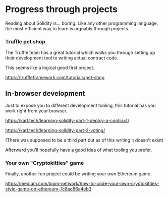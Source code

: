 
# Progress through projects

Reading about Solidity is... boring. Like any other programming language, the most efficient way to learn is arguably through projects.

### Truffle pet shop

The Truffle team has a great tutorial which walks you through setting up their development tool to writing actual contract code.

This seems like a logical good first project.

https://truffleframework.com/tutorials/pet-shop

## In-browser development

Just to expose you to different development tooling, this tutorial has you work right from your browser.

https://karl.tech/learning-solidity-part-1-deploy-a-contract/

https://karl.tech/learning-solidity-part-2-voting/

(There was supposed to be a third part but as of this writing it doesn't exist)

Afterward you'll hopefully have a good idea of what tooling you prefer.

### Your own "Cryptokitties" game

Finally, another fun project could be writing your own Ethereum game.

https://medium.com/loom-network/how-to-code-your-own-cryptokitties-style-game-on-ethereum-7c8ac86a4eb3
